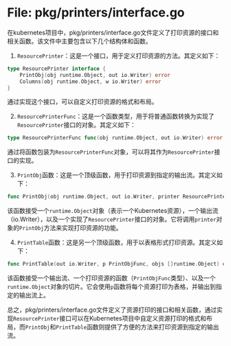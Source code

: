 # File: pkg/printers/interface.go

在kubernetes项目中，pkg/printers/interface.go文件定义了打印资源的接口和相关函数。该文件中主要包含以下几个结构体和函数。

1. `ResourcePrinter`：这是一个接口，用于定义打印资源的方法。其定义如下：
```go
type ResourcePrinter interface {
	PrintObj(obj runtime.Object, out io.Writer) error
	Columns(obj runtime.Object, w io.Writer) error
}
```
通过实现这个接口，可以自定义打印资源的格式和布局。

2. `ResourcePrinterFunc`：这是一个函数类型，用于将普通函数转换为实现了`ResourcePrinter`接口的对象。其定义如下：
```go
type ResourcePrinterFunc func(obj runtime.Object, out io.Writer) error
```
通过将函数包装为`ResourcePrinterFunc`对象，可以将其作为`ResourcePrinter`接口的实现。

3. `PrintObj`函数：这是一个顶级函数，用于打印资源到指定的输出流。其定义如下：
```go
func PrintObj(obj runtime.Object, out io.Writer, printer ResourcePrinter) error
```
该函数接受一个`runtime.Object`对象（表示一个Kubernetes资源），一个输出流（io.Writer），以及一个实现了`ResourcePrinter`接口的对象。它将调用`printer`对象的`PrintObj`方法来实现打印资源的功能。

4. `PrintTable`函数：这是另一个顶级函数，用于以表格形式打印资源。其定义如下：
```go
func PrintTable(out io.Writer, p PrintObjFunc, objs []runtime.Object) error
```
该函数接受一个输出流、一个打印资源的函数（`PrintObjFunc`类型）、以及一个`runtime.Object`对象的切片。它会使用`p`函数将每个资源打印为表格，并输出到指定的输出流上。

总之，pkg/printers/interface.go文件定义了资源打印的接口和相关函数，通过实现`ResourcePrinter`接口可以在Kubernetes项目中自定义资源打印的格式和布局，而`PrintObj`和`PrintTable`函数则提供了方便的方法来打印资源到指定的输出流。

